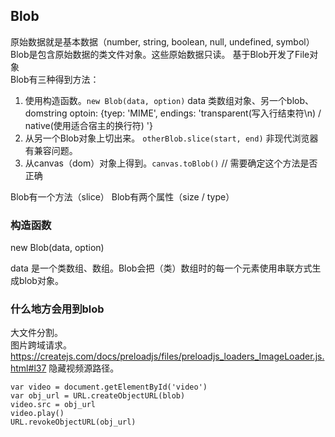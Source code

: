 ## Blob

原始数据就是基本数据（number, string, boolean, null, undefined, symbol）
Blob是包含原始数据的类文件对象。这些原始数据只读。
基于Blob开发了File对象  
Blob有三种得到方法：  

1. 使用构造函数。`new Blob(data, option)` data 类数组对象、另一个blob、domstring optoin: {tyep: 'MIME', endings: 'transparent(写入行结束符\n) / native(使用适合宿主的换行符) '}
2. 从另一个Blob对象上切出来。 `otherBlob.slice(start, end)` 非现代浏览器有兼容问题。  
3. 从canvas（dom）对象上得到。`canvas.toBlob()` // 需要确定这个方法是否正确

Blob有一个方法（slice）
Blob有两个属性（size / type）

### 构造函数

new Blob(data, option)

data 是一个类数组、数组。Blob会把（类）数组时的每一个元素使用串联方式生成blob对象。

### 什么地方会用到blob

大文件分割。  
图片跨域请求。  https://createjs.com/docs/preloadjs/files/preloadjs_loaders_ImageLoader.js.html#l37
隐藏视频源路径。  

    var video = document.getElementById('video')
    var obj_url = URL.createObjectURL(blob)
    video.src = obj_url
    video.play()
    URL.revokeObjectURL(obj_url)
